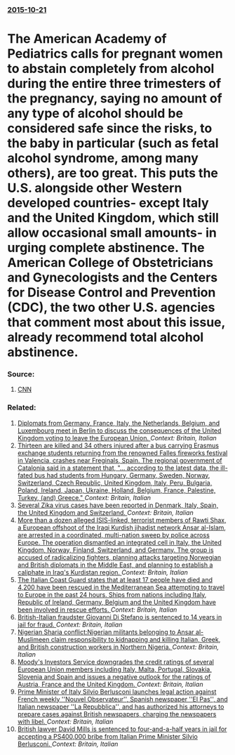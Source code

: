 ### [2015-10-21](/news/2015/10/21/index.md)

# The American Academy of Pediatrics calls for pregnant women to abstain completely from alcohol during the entire three trimesters of the pregnancy, saying no amount of any type of alcohol should be considered safe since the risks, to the baby in particular (such as fetal alcohol syndrome, among many others), are too great. This puts the U.S. alongside other Western developed countries- except Italy and the United Kingdom, which still allow occasional small amounts- in urging complete abstinence. The American College of Obstetricians and Gynecologists and the Centers for Disease Control and Prevention (CDC), the two other U.S. agencies that comment most about this issue, already recommend total alcohol abstinence. 




### Source:

1. [CNN](http://www.cnn.com/2015/10/21/health/aap-no-alcohol-during-pregnancy/index.html)

### Related:

1. [Diplomats from Germany, France, Italy, the Netherlands, Belgium, and Luxembourg meet in Berlin to discuss the consequences of the United Kingdom voting to leave the European Union. ](/news/2016/06/25/diplomats-from-germany-france-italy-the-netherlands-belgium-and-luxembourg-meet-in-berlin-to-discuss-the-consequences-of-the-united-kin.md) _Context: Britain, Italian_
2. [Thirteen are killed and 34 others injured after a bus carrying Erasmus exchange students returning from the renowned Falles fireworks festival in Valencia, crashes near Freginals, Spain. The regional government of Catalonia said in a statement  that, "... according to the latest data, the ill-fated bus had students from Hungary, Germany, Sweden, Norway, Switzerland, Czech Republic, United Kingdom, Italy, Peru, Bulgaria, Poland, Ireland, Japan, Ukraine, Holland, Belgium, France, Palestine, Turkey, (and) Greece." ](/news/2016/03/20/thirteen-are-killed-and-34-others-injured-after-a-bus-carrying-erasmus-exchange-students-returning-from-the-renowned-falles-fireworks-festiv.md) _Context: Britain, Italian_
3. [Several Zika virus cases have been reported in Denmark, Italy, Spain, the United Kingdom and Switzerland. ](/news/2016/01/27/several-zika-virus-cases-have-been-reported-in-denmark-italy-spain-the-united-kingdom-and-switzerland.md) _Context: Britain, Italian_
4. [More than a dozen alleged ISIS-linked, terrorist members of Rawti Shax, a European offshoot of the Iraqi Kurdish jihadist network Ansar al-Islam,  are arrested in a coordinated, multi-nation sweep by police across Europe. The operation  dismantled an integrated cell in Italy, the United Kingdom, Norway, Finland, Switzerland, and Germany.  The group is accused of radicalizing fighters, planning attacks  targeting Norwegian and British diplomats in the Middle East, and planning to establish a caliphate in Iraq's Kurdistan region. ](/news/2015/11/12/more-than-a-dozen-alleged-isis-linked-terrorist-members-of-rawti-shax-a-european-offshoot-of-the-iraqi-kurdish-jihadist-network-ansar-al-i.md) _Context: Britain, Italian_
5. [The Italian Coast Guard states that at least 17 people have died and 4,200 have been rescued in the Mediterranean Sea attempting to travel to Europe in the past 24 hours. Ships from nations including Italy, Republic of Ireland, Germany, Belgium and the United Kingdom have been involved in rescue efforts. ](/news/2015/05/30/the-italian-coast-guard-states-that-at-least-17-people-have-died-and-4-200-have-been-rescued-in-the-mediterranean-sea-attempting-to-travel-t.md) _Context: Britain, Italian_
6. [British-Italian fraudster Giovanni Di Stefano is sentenced to 14 years in jail for fraud. ](/news/2013/03/28/britishaitalian-fraudster-giovanni-di-stefano-is-sentenced-to-14-years-in-jail-for-fraud.md) _Context: Britain, Italian_
7. [Nigerian Sharia conflict:Nigerian militants belonging to Ansar al-Muslimeen claim responsibility to kidnapping and killing Italian, Greek, and British construction workers in Northern Nigeria. ](/news/2013/03/10/nigerian-sharia-conflict-pnigerian-militants-belonging-to-ansar-al-muslimeen-claim-responsibility-to-kidnapping-and-killing-italian-greek.md) _Context: Britain, Italian_
8. [Moody's Investors Service downgrades the credit ratings of several European Union members including Italy, Malta, Portugal, Slovakia, Slovenia and Spain and issues a negative outlook for the ratings of Austria, France and the United Kingdom. ](/news/2012/02/13/moody-s-investors-service-downgrades-the-credit-ratings-of-several-european-union-members-including-italy-malta-portugal-slovakia-sloven.md) _Context: Britain, Italian_
9. [ Prime Minister of Italy Silvio Berlusconi launches legal action against French weekly ''Nouvel Observateur'', Spanish newspaper ''El Pas'', and Italian newspaper ''La Repubblica'', and has authorized his attorneys to prepare cases against British newspapers, charging the newspapers with libel.  ](/news/2009/08/28/prime-minister-of-italy-silvio-berlusconi-launches-legal-action-against-french-weekly-nouvel-observateur-spanish-newspaper-el-pais.md) _Context: Britain, Italian_
10. [ British lawyer David Mills is sentenced to four-and-a-half years in jail for accepting a PS400,000 bribe from Italian Prime Minister Silvio Berlusconi. ](/news/2009/02/17/british-lawyer-david-mills-is-sentenced-to-four-and-a-half-years-in-jail-for-accepting-a-aps400-000-bribe-from-italian-prime-minister-silvio.md) _Context: Britain, Italian_
